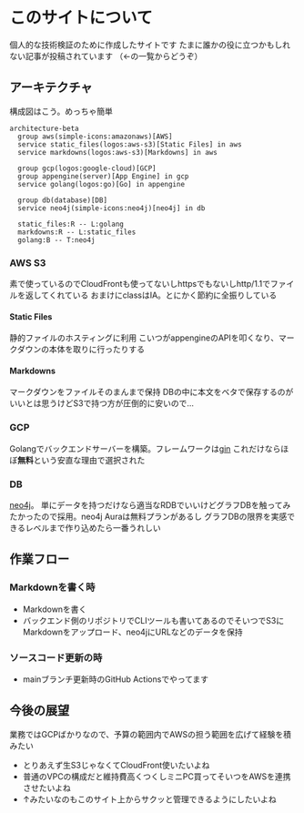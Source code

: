 # このサイトについて

個人的な技術検証のために作成したサイトです
たまに誰かの役に立つかもしれない記事が投稿されています
（←の一覧からどうぞ）

## アーキテクチャ

構成図はこう。めっちゃ簡単

```mermaid
architecture-beta
  group aws(simple-icons:amazonaws)[AWS]
  service static_files(logos:aws-s3)[Static Files] in aws
  service markdowns(logos:aws-s3)[Markdowns] in aws

  group gcp(logos:google-cloud)[GCP]
  group appengine(server)[App Engine] in gcp
  service golang(logos:go)[Go] in appengine

  group db(database)[DB]
  service neo4j(simple-icons:neo4j)[neo4j] in db

  static_files:R -- L:golang
  markdowns:R -- L:static_files
  golang:B -- T:neo4j
```

### AWS S3

素で使っているのでCloudFrontも使ってないしhttpsでもないしhttp/1.1でファイルを返してくれている
おまけにclassはIA。とにかく節約に全振りしている

#### Static Files

静的ファイルのホスティングに利用
こいつがappengineのAPIを叩くなり、マークダウンの本体を取りに行ったりする

#### Markdowns

マークダウンをファイルそのまんまで保持
DBの中に本文をベタで保存するのがいいとは思うけどS3で持つ方が圧倒的に安いので…

### GCP

Golangでバックエンドサーバーを構築。フレームワークは[gin](https://github.com/gin-gonic/gin)
これだけならほぼ**無料**という安直な理由で選択された

### DB

[neo4j](https://neo4j.com/)。
単にデータを持つだけなら適当なRDBでいいけどグラフDBを触ってみたかったので採用。neo4j Auraは無料プランがあるし
グラフDBの限界を実感できるレベルまで作り込めたら一番うれしい

## 作業フロー

### Markdownを書く時

- Markdownを書く
- バックエンド側のリポジトリでCLIツールも書いてあるのでそいつでS3にMarkdownをアップロード、neo4jにURLなどのデータを保持

### ソースコード更新の時

- mainブランチ更新時のGitHub Actionsでやってます

## 今後の展望

業務ではGCPばかりなので、予算の範囲内でAWSの担う範囲を広げて経験を積みたい

- とりあえず生S3じゃなくてCloudFront使いたいよね
- 普通のVPCの構成だと維持費高くつくしミニPC買ってそいつをAWSを連携させたいよね
- ↑みたいなのもこのサイト上からサクッと管理できるようにしたいよね
